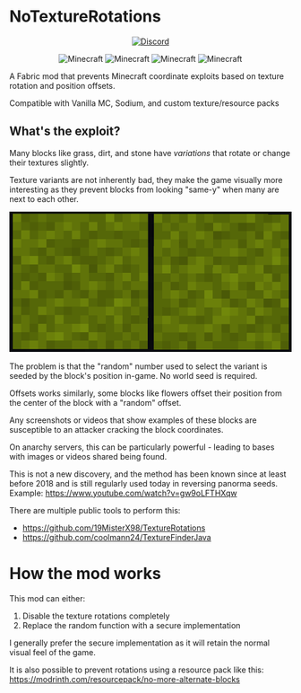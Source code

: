 # NoTextureRotations

<p align="center">
  <a href="https://discord.gg/nJZrSaRKtb">
  <img alt="Discord" src="https://dcbadge.vercel.app/api/server/nJZrSaRKtb">
  </a>
</p>

<p align="center">
  <img src="https://img.shields.io/badge/MC-1.20.6-brightgreen.svg" alt="Minecraft"/>
  <img src="https://img.shields.io/badge/MC-1.20.4-brightgreen.svg" alt="Minecraft"/>
  <img src="https://img.shields.io/badge/MC-1.20.2-brightgreen.svg" alt="Minecraft"/>
  <img src="https://img.shields.io/badge/MC-1.20.1-brightgreen.svg" alt="Minecraft"/>
</p>


A Fabric mod that prevents Minecraft coordinate exploits based on texture rotation and position offsets.

Compatible with Vanilla MC, Sodium, and custom texture/resource packs

## What's the exploit?

Many blocks like grass, dirt, and stone have *variations* that rotate or change their textures slightly.

Texture variants are not inherently bad, they make the game visually more interesting as they prevent blocks from looking "same-y" when many are next to each other.

<p align="center">
  <img src=".github/example-texture-rotation.png" alt="Example"/>
</p>

The problem is that the "random" number used to select the variant is seeded by the block's position in-game. No world seed is required.

Offsets works similarly, some blocks like flowers offset their position from the center of the block with a "random" offset.

Any screenshots or videos that show examples of these blocks are susceptible to an attacker cracking the block coordinates.

On anarchy servers, this can be particularly powerful - leading to bases with images or videos shared being found.

This is not a new discovery, and the method has been known since at least before 2018 and is still regularly used today
in reversing panorma seeds. Example: https://www.youtube.com/watch?v=gw9oLFTHXqw 

There are multiple public tools to perform this:
 * https://github.com/19MisterX98/TextureRotations
 * https://github.com/coolmann24/TextureFinderJava

# How the mod works

This mod can either:
1. Disable the texture rotations completely
2. Replace the random function with a secure implementation

I generally prefer the secure implementation as it will retain the normal visual feel of the game. 

It is also possible to prevent rotations using a resource pack like this: https://modrinth.com/resourcepack/no-more-alternate-blocks

